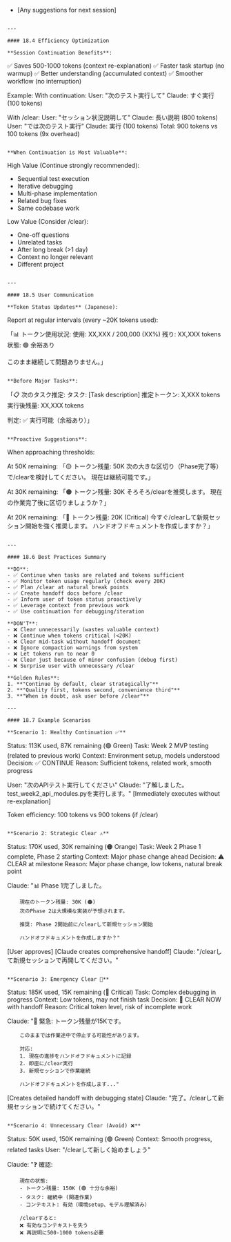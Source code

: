 - [Any suggestions for next session]
```

---

#### 18.4 Efficiency Optimization

**Session Continuation Benefits**:
```
✅ Saves 500-1000 tokens (context re-explanation)
✅ Faster task startup (no warmup)
✅ Better understanding (accumulated context)
✅ Smoother workflow (no interruption)

Example:
With continuation:
  User: "次のテスト実行して"
  Claude: すぐ実行 (100 tokens)

With /clear:
  User: "セッション状況説明して"
  Claude: 長い説明 (800 tokens)
  User: "では次のテスト実行"
  Claude: 実行 (100 tokens)
  Total: 900 tokens vs 100 tokens (9x overhead)
```

**When Continuation is Most Valuable**:
```
High Value (Continue strongly recommended):
- Sequential test execution
- Iterative debugging
- Multi-phase implementation
- Related bug fixes
- Same codebase work

Low Value (Consider /clear):
- One-off questions
- Unrelated tasks
- After long break (>1 day)
- Context no longer relevant
- Different project
```

---

#### 18.5 User Communication

**Token Status Updates** (Japanese):
```
Report at regular intervals (every ~20K tokens used):

「📊 トークン使用状況:
 使用: XX,XXX / 200,000 (XX%)
 残り: XX,XXX tokens
 状態: 🟢 余裕あり

 このまま継続して問題ありません。」
```

**Before Major Tasks**:
```
「📋 次のタスク推定:
 タスク: [Task description]
 推定トークン: X,XXX tokens
 実行後残量: XX,XXX tokens

 判定: ✅ 実行可能（余裕あり）」
```

**Proactive Suggestions**:
```
When approaching thresholds:

At 50K remaining:
「🟡 トークン残量: 50K
 次の大きな区切り（Phase完了等）で/clearを検討してください。
 現在は継続可能です。」

At 30K remaining:
「🟠 トークン残量: 30K
 そろそろ/clearを推奨します。
 現在の作業完了後に区切りましょうか？」

At 20K remaining:
「🔴 トークン残量: 20K (Critical)
 今すぐ/clearして新規セッション開始を強く推奨します。
 ハンドオフドキュメントを作成しますか？」
```

---

#### 18.6 Best Practices Summary

**DO**:
- ✅ Continue when tasks are related and tokens sufficient
- ✅ Monitor token usage regularly (check every 20K)
- ✅ Plan /clear at natural break points
- ✅ Create handoff docs before /clear
- ✅ Inform user of token status proactively
- ✅ Leverage context from previous work
- ✅ Use continuation for debugging/iteration

**DON'T**:
- ❌ Clear unnecessarily (wastes valuable context)
- ❌ Continue when tokens critical (<20K)
- ❌ Clear mid-task without handoff document
- ❌ Ignore compaction warnings from system
- ❌ Let tokens run to near 0
- ❌ Clear just because of minor confusion (debug first)
- ❌ Surprise user with unnecessary /clear

**Golden Rules**:
1. **"Continue by default, clear strategically"**
2. **"Quality first, tokens second, convenience third"**
3. **"When in doubt, ask user before /clear"**

---

#### 18.7 Example Scenarios

**Scenario 1: Healthy Continuation ✅**
```
Status: 113K used, 87K remaining (🟢 Green)
Task: Week 2 MVP testing (related to previous work)
Context: Environment setup, models understood
Decision: ✅ CONTINUE
Reason: Sufficient tokens, related work, smooth progress

User: "次のAPIテスト実行してください"
Claude: "了解しました。test_week2_api_modules.pyを実行します。"
        [Immediately executes without re-explanation]

Token efficiency: 100 tokens vs 900 tokens (if /clear)
```

**Scenario 2: Strategic Clear ⚠️**
```
Status: 170K used, 30K remaining (🟠 Orange)
Task: Week 2 Phase 1 complete, Phase 2 starting
Context: Major phase change ahead
Decision: ⚠️ CLEAR at milestone
Reason: Major phase change, low tokens, natural break point

Claude: "📊 Phase 1完了しました。

        現在のトークン残量: 30K (🟠)
        次のPhase 2は大規模な実装が予想されます。

        推奨: Phase 2開始前に/clearして新規セッション開始

        ハンドオフドキュメントを作成しますか？"

[User approves]
[Claude creates comprehensive handoff]
Claude: "/clearして新規セッションで再開してください。"
```

**Scenario 3: Emergency Clear 🔴**
```
Status: 185K used, 15K remaining (🔴 Critical)
Task: Complex debugging in progress
Context: Low tokens, may not finish task
Decision: 🔴 CLEAR NOW with handoff
Reason: Critical token level, risk of incomplete work

Claude: "🔴 緊急: トークン残量が15Kです。

        このままでは作業途中で停止する可能性があります。

        対応:
        1. 現在の進捗をハンドオフドキュメントに記録
        2. 即座に/clear実行
        3. 新規セッションで作業継続

        ハンドオフドキュメントを作成します..."

[Creates detailed handoff with debugging state]
Claude: "完了。/clearして新規セッションで続けてください。"
```

**Scenario 4: Unnecessary Clear (Avoid) ❌**
```
Status: 50K used, 150K remaining (🟢 Green)
Context: Smooth progress, related tasks
User: "/clearして新しく始めましょう"

Claude: "❓ 確認:

        現在の状態:
        - トークン残量: 150K (🟢 十分な余裕)
        - タスク: 継続中 (関連作業)
        - コンテキスト: 有効（環境setup、モデル理解済み）

        /clearすると:
        ❌ 有効なコンテキストを失う
        ❌ 再説明に500-1000 tokens必要
